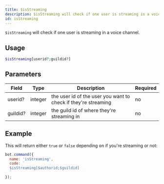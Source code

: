 ```yaml
---
title: $isStreaming 
description: $isStreaming will check if one user is streaming in a voice channel.
id: isStreaming
---
```


`$isStreaming` will check if one user is streaming in a voice channel.

## Usage

```php
$isStreaming[userid?;guildid?]
```

## Parameters 


| Field     | Type    | Description                                        | Required |
|-----------|---------|----------------------------------------------------|----------|
| userid?      | integer  | the user id of the user you want to check if they're streaming                             | no      |
| guildid?     | integer  | the guild id of where they're streaming in          | no       |


## Example

This will return either `true` or `false` depending on if you're streaming or not:

```javascript
bot.command({
  name: 'isStreaming',
  code: `
  $isStreaming[$authorid;$guildid]
  `
});
```
